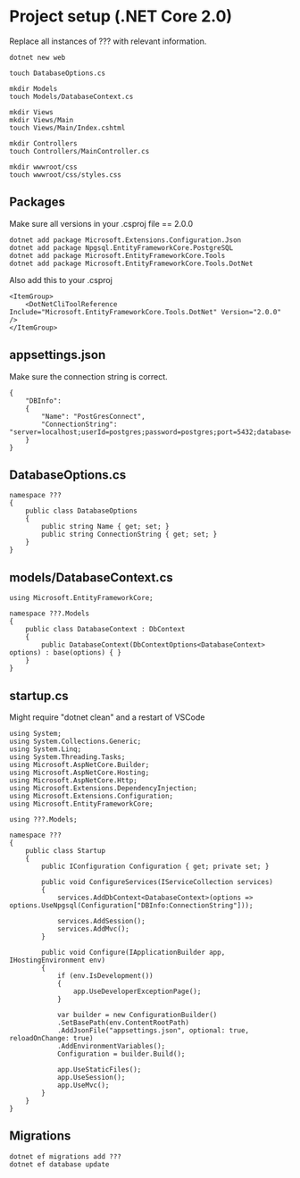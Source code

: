 # Project setup (.NET Core 2.0)

Replace all instances of ??? with relevant information.

	dotnet new web

	touch DatabaseOptions.cs

	mkdir Models
	touch Models/DatabaseContext.cs

	mkdir Views
	mkdir Views/Main
	touch Views/Main/Index.cshtml

	mkdir Controllers
	touch Controllers/MainController.cs

	mkdir wwwroot/css
	touch wwwroot/css/styles.css

## Packages

Make sure all versions in your .csproj file == 2.0.0

    dotnet add package Microsoft.Extensions.Configuration.Json
    dotnet add package Npgsql.EntityFrameworkCore.PostgreSQL
    dotnet add package Microsoft.EntityFrameworkCore.Tools
    dotnet add package Microsoft.EntityFrameworkCore.Tools.DotNet

Also add this to your .csproj

    <ItemGroup>
        <DotNetCliToolReference Include="Microsoft.EntityFrameworkCore.Tools.DotNet" Version="2.0.0" />
    </ItemGroup> 

## appsettings.json

Make sure the connection string is correct.

    {
        "DBInfo":
        {
            "Name": "PostGresConnect",
            "ConnectionString": "server=localhost;userId=postgres;password=postgres;port=5432;database=???;"
        }
    }

## DatabaseOptions.cs

    namespace ???
    {
        public class DatabaseOptions
        {
            public string Name { get; set; }
            public string ConnectionString { get; set; }
        }
    }

## models/DatabaseContext.cs

    using Microsoft.EntityFrameworkCore;
    
    namespace ???.Models
    {
        public class DatabaseContext : DbContext
        {
            public DatabaseContext(DbContextOptions<DatabaseContext> options) : base(options) { }
        }
    } 

## startup.cs

Might require "dotnet clean" and a restart of VSCode

	using System;
	using System.Collections.Generic;
	using System.Linq;
	using System.Threading.Tasks;
	using Microsoft.AspNetCore.Builder;
	using Microsoft.AspNetCore.Hosting;
	using Microsoft.AspNetCore.Http;
	using Microsoft.Extensions.DependencyInjection;
	using Microsoft.Extensions.Configuration;
	using Microsoft.EntityFrameworkCore;

	using ???.Models;

	namespace ???
	{
	    public class Startup
	    {
	        public IConfiguration Configuration { get; private set; }

	        public void ConfigureServices(IServiceCollection services)
	        {
	            services.AddDbContext<DatabaseContext>(options => options.UseNpgsql(Configuration["DBInfo:ConnectionString"]));

	            services.AddSession();
	            services.AddMvc();
	        }

	        public void Configure(IApplicationBuilder app, IHostingEnvironment env)
	        {
	            if (env.IsDevelopment())
	            {
	                app.UseDeveloperExceptionPage();
	            }

	            var builder = new ConfigurationBuilder()
	            .SetBasePath(env.ContentRootPath)
	            .AddJsonFile("appsettings.json", optional: true, reloadOnChange: true)
	            .AddEnvironmentVariables();
	            Configuration = builder.Build();

	            app.UseStaticFiles();
	            app.UseSession();
	            app.UseMvc();
	        }
	    }
	}

## Migrations

	dotnet ef migrations add ???
	dotnet ef database update